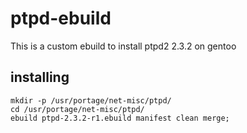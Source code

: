 # ptpd-ebuild

This is a custom ebuild to install ptpd2 2.3.2 on gentoo

## installing

```
mkdir -p /usr/portage/net-misc/ptpd/
cd /usr/portage/net-misc/ptpd/
ebuild ptpd-2.3.2-r1.ebuild manifest clean merge;
```
